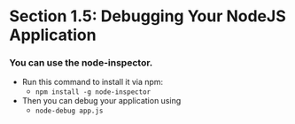  # Section 1.5: Debugging Your NodeJS Application

### You can use the node-inspector. 

- Run this command to install it via npm:
  - `npm install -g node-inspector`
- Then you can debug your application using
  - `node-debug app.js`
